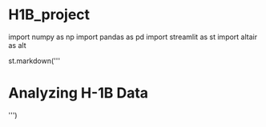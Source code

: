 # H1B_project
import numpy as np
import pandas as pd
import streamlit as st
import altair as alt

st.markdown('''
# Analyzing H-1B Data
''')